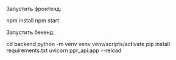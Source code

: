 Запустить фронтенд:

npm install
npm start

Запустить бекенд:

cd backend
python -m venv venv
venv/scripts/activate
pip install requirements.txt
uvicorn ppr_api:app --reload